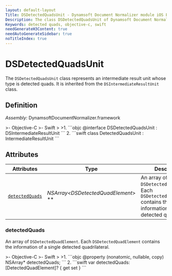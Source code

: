```yaml
---
layout: default-layout
Title: DSDetectedQuadsUnit - Dynamsoft Document Normalizer module iOS Edition API Reference
Description: The class DSDetectedQuadsUnit of Dynamsoft Document Normalizer module represents an intermediate result unit whose type is detected quads. It is inherited from the DSIntermediateResultUnit class.
Keywords: detected quads, objective-c, swift
needGenerateH3Content: true
needAutoGenerateSidebar: true
noTitleIndex: true
---
```


# DSDetectedQuadsUnit

The `DSDetectedQuadsUnit` class represents an intermediate result unit whose type is detected quads. It is inherited from the `DSIntermediateResultUnit` class.

## Definition

*Assembly:* DynamsoftDocumentNormalizer.framework

<div class="sample-code-prefix"></div>
>- Objective-C
>- Swift
>
>1. 
```objc
@interface DSDetectedQuadsUnit : DSIntermediateResultUnit
```
2. 
```swift
class DetectedQuadsUnit : IntermediateResultUnit
```

## Attributes

| Attributes | Type | Description |
| ---------- | ---- | ----------- |
| [`detectedQuads`](#detectedquads) | *NSArray<DSDetectedQuadElement*> \** | An array of `DSDetectedQuadElement`. Each `DSDetectedQuadElement` contains the information of a single detected quadrilateral. |

### detectedQuads

An array of `DSDetectedQuadElement`. Each `DSDetectedQuadElement` contains the information of a single detected quadrilateral.

<div class="sample-code-prefix"></div>
>- Objective-C
>- Swift
>
>1. 
```objc
@property (nonatomic, nullable, copy) NSArray<DSDetectedQuadElement*>* detectedQuads;
```
2. 
```swift
var detectedQuads: [DetectedQuadElement]? { get set }
```

